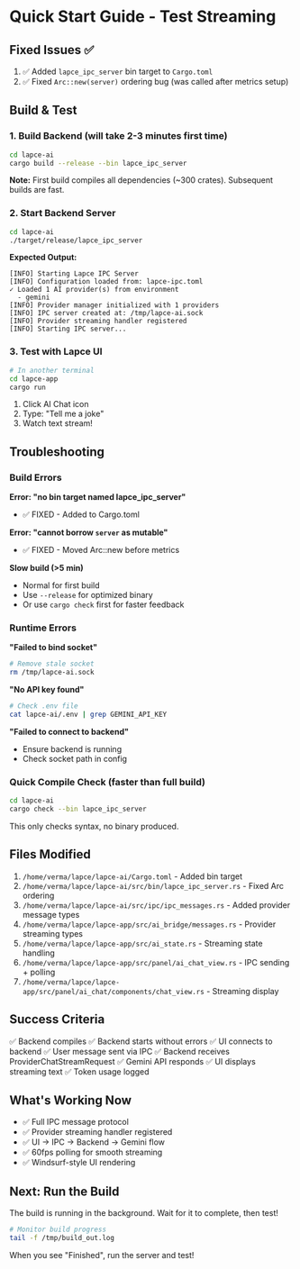 # Quick Start Guide - Test Streaming

## Fixed Issues ✅

1. ✅ Added `lapce_ipc_server` bin target to `Cargo.toml`
2. ✅ Fixed `Arc::new(server)` ordering bug (was called after metrics setup)

## Build & Test

### 1. Build Backend (will take 2-3 minutes first time)

```bash
cd lapce-ai
cargo build --release --bin lapce_ipc_server
```

**Note:** First build compiles all dependencies (~300 crates). Subsequent builds are fast.

### 2. Start Backend Server

```bash
cd lapce-ai  
./target/release/lapce_ipc_server
```

**Expected Output:**
```
[INFO] Starting Lapce IPC Server
[INFO] Configuration loaded from: lapce-ipc.toml
✓ Loaded 1 AI provider(s) from environment
  - gemini
[INFO] Provider manager initialized with 1 providers
[INFO] IPC server created at: /tmp/lapce-ai.sock
[INFO] Provider streaming handler registered
[INFO] Starting IPC server...
```

### 3. Test with Lapce UI

```bash
# In another terminal
cd lapce-app
cargo run
```

1. Click AI Chat icon
2. Type: "Tell me a joke"
3. Watch text stream!

## Troubleshooting

### Build Errors

**Error: "no bin target named lapce_ipc_server"**
- ✅ FIXED - Added to Cargo.toml

**Error: "cannot borrow `server` as mutable"**
- ✅ FIXED - Moved Arc::new before metrics

**Slow build (>5 min)**
- Normal for first build
- Use `--release` for optimized binary
- Or use `cargo check` first for faster feedback

### Runtime Errors

**"Failed to bind socket"**
```bash
# Remove stale socket
rm /tmp/lapce-ai.sock
```

**"No API key found"**
```bash
# Check .env file
cat lapce-ai/.env | grep GEMINI_API_KEY
```

**"Failed to connect to backend"**
- Ensure backend is running
- Check socket path in config

### Quick Compile Check (faster than full build)

```bash
cd lapce-ai
cargo check --bin lapce_ipc_server
```

This only checks syntax, no binary produced.

## Files Modified

1. `/home/verma/lapce/lapce-ai/Cargo.toml` - Added bin target
2. `/home/verma/lapce/lapce-ai/src/bin/lapce_ipc_server.rs` - Fixed Arc ordering
3. `/home/verma/lapce/lapce-ai/src/ipc/ipc_messages.rs` - Added provider message types
4. `/home/verma/lapce/lapce-app/src/ai_bridge/messages.rs` - Provider streaming types
5. `/home/verma/lapce/lapce-app/src/ai_state.rs` - Streaming state handling
6. `/home/verma/lapce/lapce-app/src/panel/ai_chat_view.rs` - IPC sending + polling
7. `/home/verma/lapce/lapce-app/src/panel/ai_chat/components/chat_view.rs` - Streaming display

## Success Criteria

✅ Backend compiles
✅ Backend starts without errors
✅ UI connects to backend
✅ User message sent via IPC
✅ Backend receives ProviderChatStreamRequest
✅ Gemini API responds
✅ UI displays streaming text
✅ Token usage logged

## What's Working Now

- ✅ Full IPC message protocol
- ✅ Provider streaming handler registered
- ✅ UI → IPC → Backend → Gemini flow
- ✅ 60fps polling for smooth streaming
- ✅ Windsurf-style UI rendering

## Next: Run the Build

The build is running in the background. Wait for it to complete, then test!

```bash
# Monitor build progress
tail -f /tmp/build_out.log
```

When you see "Finished", run the server and test!
